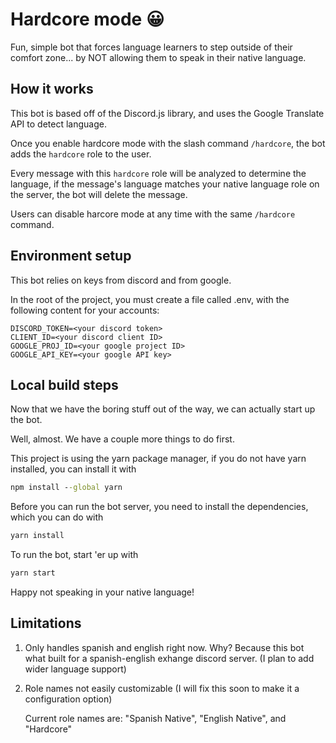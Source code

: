 # Hardcore mode 😀
Fun, simple bot that forces language learners to step outside of their comfort zone... by NOT allowing them to speak in their native language.

## How it works
This bot is based off of the Discord.js library, and uses the Google Translate API to detect language.

Once you enable hardcore mode with the slash command `/hardcore`, the bot adds the `hardcore` role to the user.

Every message with this `hardcore` role will be analyzed to determine the language, if the message's language matches your native language role on the server, the bot will delete the message.

Users can disable harcore mode at any time with the same `/hardcore` command.

## Environment setup
This bot relies on keys from discord and from google.

In the root of the project, you must create a file called .env, with the following content for your accounts:

```env
DISCORD_TOKEN=<your discord token>
CLIENT_ID=<your discord client ID>
GOOGLE_PROJ_ID=<your google project ID>
GOOGLE_API_KEY=<your google API key>
```


## Local build steps
Now that we have the boring stuff out of the way, we can actually start up the bot.

Well, almost. We have a couple more things to do first.

This project is using the yarn package manager, if you do not have yarn installed, you can install it with

```cmd
npm install --global yarn
```

Before you can run the bot server, you need to install the dependencies, which you can do with

```cmd
yarn install
```

To run the bot, start 'er up with

```cmd
yarn start
```

Happy not speaking in your native language!

## Limitations
1. Only handles spanish and english right now. Why? Because this bot what built for a spanish-english exhange discord server.
    (I plan to add wider language support)
2. Role names not easily customizable (I will fix this soon to make it a configuration option)

    Current role names are: "Spanish Native", "English Native", and "Hardcore"


